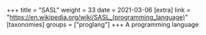 +++
title = "SASL"
weight = 33
date = 2021-03-06
[extra]
link = "https://en.wikipedia.org/wiki/SASL_(programming_language)"
[taxonomies]
groups = ["proglang"]
+++
A programming language

